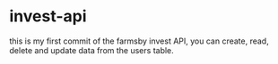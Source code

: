 # invest-api
this is my first commit of the farmsby invest API, you can create, read, delete and update data from the users table.
